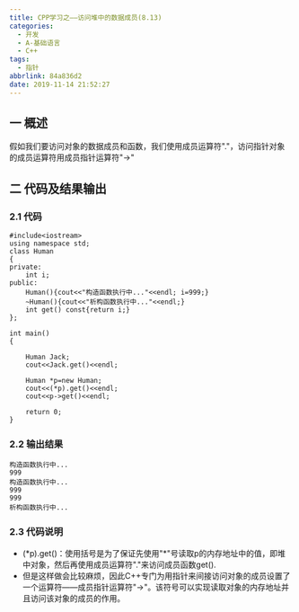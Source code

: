 ```yaml
---
title: CPP学习之——访问堆中的数据成员(8.13)
categories:
  - 开发
  - A-基础语言
  - C++
tags:
  - 指针
abbrlink: 84a836d2
date: 2019-11-14 21:52:27
---
```

## 一 概述

假如我们要访问对象的数据成员和函数，我们使用成员运算符"."，访问指针对象的成员运算符用成员指针运算符"->"

<!--more-->

## 二 代码及结果输出

### 2.1 代码

```
#include<iostream>
using namespace std;
class Human
{
private:
	int i;
public:
	Human(){cout<<"构造函数执行中..."<<endl; i=999;}
	~Human(){cout<<"析构函数执行中..."<<endl;}
	int get() const{return i;}
};

int main()
{

	Human Jack;
	cout<<Jack.get()<<endl;

	Human *p=new Human;
	cout<<(*p).get()<<endl;
	cout<<p->get()<<endl;

	return 0;
}
```

### 2.2 输出结果

```
构造函数执行中...
999
构造函数执行中...
999
999
析构函数执行中...
```

### 2.3 代码说明

* (*p).get()：使用括号是为了保证先使用"\*"号读取p的内存地址中的值，即堆中对象，然后再使用成员运算符"."来访问成员函数get().
* 但是这样做会比较麻烦，因此C++专门为用指针来间接访问对象的成员设置了一个运算符——成员指针运算符"->"。该符号可以实现读取对象的内存地址并且访问该对象的成员的作用。
